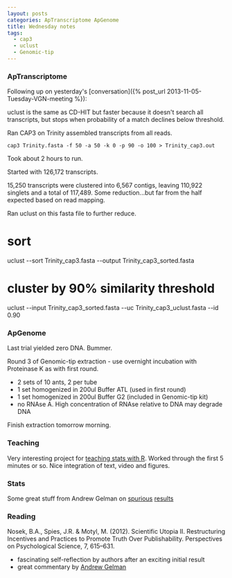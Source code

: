 ```yaml
---
layout: posts
categories: ApTranscriptome ApGenome
title: Wednesday notes
tags:
  - cap3
  - uclust
  - Genomic-tip
---
```


### ApTranscriptome

Following up on yesterday's [conversation]({% post_url 2013-11-05-Tuesday-VGN-meeting %}):

uclust is the same as CD-HIT but faster because it doesn't search all transcripts, but stops when probability of a match declines below threshold.

Ran CAP3 on Trinity assembled transcripts from all reads.

    cap3 Trinity.fasta -f 50 -a 50 -k 0 -p 90 -o 100 > Trinity_cap3.out

Took about 2 hours to run.

Started with 126,172 transcripts.

15,250 transcripts were clustered into 6,567 contigs, leaving 110,922 singlets and a total of 117,489. Some reduction...but far from the half expected based on read mapping.

Ran uclust on this fasta file to further reduce.

   # sort
   uclust --sort Trinity_cap3.fasta --output Trinity_cap3_sorted.fasta
   # cluster by 90% similarity threshold
   uclust --input Trinity_cap3_sorted.fasta --uc Trinity_cap3_uclust.fasta --id 0.90


### ApGenome

Last trial yielded zero DNA. Bummer.

Round 3 of Genomic-tip extraction - use overnight incubation with Proteinase K as with first round.

- 2 sets of 10 ants, 2 per tube
- 1 set homogenized in 200ul Buffer ATL (used in first round) 
- 1 set homogenized in 200ul Buffer G2 (included in Genomic-tip kit)
- no RNAse A. High concentration of RNAse relative to DNA may degrade DNA

Finish extraction tomorrow morning.

### Teaching

Very interesting project for [teaching stats with R](http://ncarchedi.github.io/swirl/). Worked through the first 5 minutes or so. Nice integration of text, video and figures.

### Stats

Some great stuff from Andrew Gelman on [spurious](http://andrewgelman.com/2013/07/28/50-shades-of-gray-a-research-story/) [results](http://andrewgelman.com/2013/11/06/marginally-significant/)

### Reading

Nosek, B.A., Spies, J.R. & Motyl, M. (2012). Scientific Utopia II. Restructuring Incentives and Practices to Promote Truth Over Publishability. Perspectives on Psychological Science, 7, 615–631.

  - fascinating self-reflection by authors after an exciting initial result
  - great commentary by [Andrew Gelman](http://andrewgelman.com/2013/07/28/50-shades-of-gray-a-research-story/)


